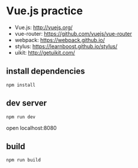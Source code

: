 # Vue.js practice

- Vue.js: http://vuejs.org/
- vue-router: https://github.com/vuejs/vue-router
- webpack: https://webpack.github.io/
- stylus: https://learnboost.github.io/stylus/
- uikit: http://getuikit.com/

## install  dependencies

```
npm install
```

## dev server

```
npm run dev
```

open localhost:8080

## build

```
npm run build
```
